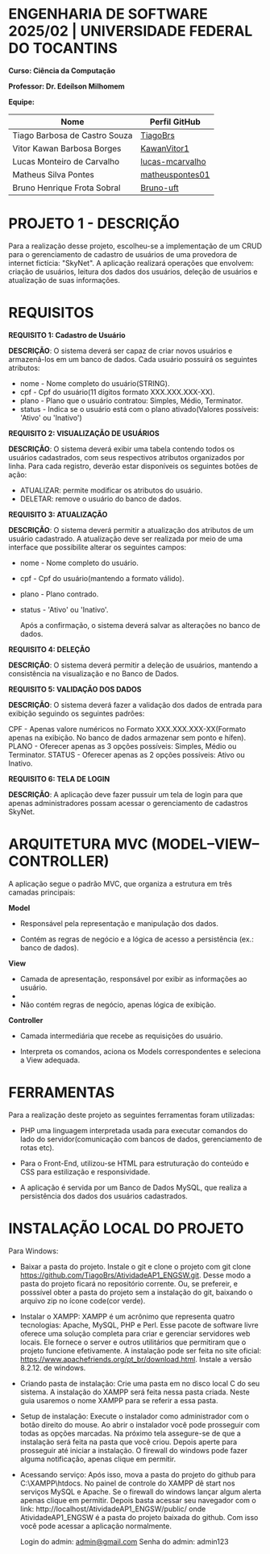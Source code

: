 # ENGENHARIA DE SOFTWARE 2025/02 | UNIVERSIDADE FEDERAL DO TOCANTINS

**Curso: Ciência da Computação**

**Professor: Dr. Edeílson Milhomem**

**Equipe:**

| Nome                           | Perfil GitHub                                 |
|--------------------------------|----------------------------------------------|
| Tiago Barbosa de Castro Souza  | [TiagoBrs](https://github.com/TiagoBrs)     |
| Vitor Kawan Barbosa Borges     | [KawanVitor1](https://github.com/KawanVitor1)|
| Lucas Monteiro de Carvalho     | [lucas-mcarvalho](https://github.com/lucas-mcarvalho)|
| Matheus Silva Pontes           | [matheuspontes01](https://github.com/matheuspontes01)|
| Bruno Henrique Frota Sobral    | [Bruno-uft](https://github.com/Bruno-uft)  |


# PROJETO 1 - DESCRIÇÃO

Para a realização desse projeto, escolheu-se a implementação de um CRUD para o gerenciamento de cadastro de usuários de uma provedora de internet
fictícia: "SkyNet". A aplicação realizará operações que envolvem: criação de usuários, leitura dos dados dos usuários, deleção de usuários e atualização
de suas informações.

# REQUISITOS

**REQUISITO 1: Cadastro de Usuário**

**DESCRIÇÃO**: O sistema deverá ser capaz de criar novos usuários e armazená-los em um banco de dados. Cada usuário possuirá os seguintes atributos:

* nome   - Nome completo do usuário(STRING).
* cpf    - Cpf do usuário(11 dígitos formato XXX.XXX.XXX-XX).
* plano  - Plano que o usuário contratou: Simples, Médio, Terminator.
* status - Indica se o usuário está com o plano ativado(Valores possíveis: 'Ativo' ou  'Inativo')



**REQUISITO 2: VISUALIZAÇÃO DE USUÁRIOS**

**DESCRIÇÃO**: O sistema deverá exibir uma tabela contendo todos os usuários cadastrados, com seus respectivos atributos organizados por linha.
Para cada registro, deverão estar disponíveis os seguintes botões de ação:

* ATUALIZAR: permite modificar os atributos do usuário.
* DELETAR: remove o usuário do banco de dados.



**REQUISITO 3: ATUALIZAÇÃO**

**DESCRIÇÃO**: O sistema deverá permitir a atualização dos atributos de um usuário cadastrado.
A atualização deve ser realizada por meio de uma interface que possibilite alterar os seguintes campos:

* nome   - Nome completo do usuário.
* cpf    - Cpf do usuário(mantendo a formato válido).
* plano  - Plano contrado.
* status - 'Ativo' ou  'Inativo'.

  Após a confirmação, o sistema deverá salvar as alterações no banco de dados.



**REQUISITO 4: DELEÇÃO**

**DESCRIÇÃO**: O sistema deverá permitir a deleção de usuários, mantendo a consistência na visualização e no Banco de Dados.


**REQUISITO 5: VALIDAÇÃO DOS DADOS**

**DESCRIÇÃO**: O sistema deverá fazer a validação dos dados de entrada para exibição seguindo os seguintes padrões:

CPF    - Apenas valore numéricos no Formato XXX.XXX.XXX-XX(Formato apenas na exibição. No banco de dados armazenar sem ponto e hífen).
PLANO  - Oferecer apenas as 3 opções possíveis: Simples, Médio ou Terminator.
STATUS - Oferecer apenas as 2 opções possíveis: Ativo ou Inativo.


**REQUISITO 6: TELA DE LOGIN**

**DESCRIÇÃO**: A aplicação deve fazer pussuir um tela de login para que apenas administradores possam acessar o gerenciamento de cadastros SkyNet.

# ARQUITETURA MVC (MODEL–VIEW–CONTROLLER)
A aplicação segue o padrão MVC, que organiza a estrutura em três camadas principais:

**Model**

* Responsável pela representação e manipulação dos dados.

* Contém as regras de negócio e a lógica de acesso a persistência (ex.: banco de dados).

**View**

* Camada de apresentação, responsável por exibir as informações ao usuário.
* 
* Não contém regras de negócio, apenas lógica de exibição.

**Controller**

* Camada intermediária que recebe as requisições do usuário.

* Interpreta os comandos, aciona os Models correspondentes e seleciona a View adequada.

# FERRAMENTAS

Para a realização deste projeto as seguintes ferramentas foram utilizadas:

* PHP uma linguagem interpretada usada para executar comandos do lado do servidor(comunicação com bancos de dados, gerenciamento de rotas etc).

* Para o Front-End, utilizou-se HTML para estruturação do conteúdo e CSS para estilização e responsividade.

* A aplicação é servida por um Banco de Dados MySQL, que realiza a persistência dos dados dos usuários cadastrados.




# INSTALAÇÃO LOCAL DO PROJETO

Para Windows:

* Baixar a pasta do projeto. Instale o git e clone o projeto com git clone https://github.com/TiagoBrs/AtividadeAP1_ENGSW.git.
  Desse modo a pasta do projeto ficará no repositório corrente. Ou, se prefereir, e posssível obter a pasta do projeto sem a instalação do git,
  baixando o arquivo zip no ícone code(cor verde).

* Instalar o XAMPP: XAMPP é um acrônimo que representa quatro tecnologias: Apache, MySQL, PHP e Perl. Esse pacote de software livre oferece uma
  solução completa para criar e gerenciar servidores web locais. Ele fornece o server e outros utilitários que permitiram que o projeto funcione
  efetivamente. A instalação pode ser feita no site oficial: https://www.apachefriends.org/pt_br/download.html. Instale a versão 8.2.12. de windows.

* Criando pasta de instalação: Crie uma pasta em no disco local C do seu sistema. A instalação do XAMPP será feita nessa pasta criada. Neste guia
  usaremos o nome XAMPP para se referir a essa pasta.

* Setup de instalação: Execute o instalador como administrador com o botão direito do mouse. Ao abrir o instalador você pode prosseguir com todas as opções
  marcadas. Na próximo tela assegure-se de que a instalação será feita na pasta que você criou. Depois aperte para prosseguir até iniciar a instalação.
  O firewall do windows pode fazer alguma notificação, apenas clique em permitir.

* Acessando serviço: Após isso, mova a pasta do projeto do github para C:\XAMPP\htdocs. No painel de controle do XAMPP dê start nos serviços MySQL e Apache.
  Se o firewall do windows lançar algum alerta apenas clique em permitir. Depois basta acessar seu navegador com o link: http://localhost/AtividadeAP1_ENGSW/public/
  onde AtividadeAP1_ENGSW é a pasta do projeto baixada do github. Com isso você pode acessar a aplicação normalmente.

  Login do admin: admin@gmail.com
  Senha do admin: admin123
  







  





























